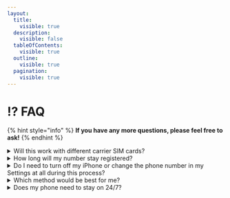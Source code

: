 ```yaml
---
layout:
  title:
    visible: true
  description:
    visible: false
  tableOfContents:
    visible: true
  outline:
    visible: true
  pagination:
    visible: true
---
```


# ⁉️ FAQ

{% hint style="info" %}
**If you have any more questions, please feel free to ask!**
{% endhint %}

<details>

<summary>Will this work with different carrier SIM cards?</summary>

This needs to be tested more, but users have reported that it does not. So it's recommended to use the same carrier or MVNOS on the same network for now.

* **EXAMPLE:** Boost = AT\&T

</details>

<details>

<summary>How long will my number stay registered?</summary>

That's a good question, will update more on this later, but this method has been super reliable for me so far **(\~2 months in)**.

</details>

<details>

<summary>Do I need to turn off my iPhone or change the phone number in my Settings at all during this process?</summary>

No! Not like the other methods, huh? I didn't have to turn off the phone or change anything in the settings at all during this process, making it so easy!

* This does not include the methods that require you to change your number in your settings. This only implies to the first Physical SIM method and eSIM methods.

</details>

<details>

<summary>Which method would be best for me?</summary>

It all depends on what carrier you're using and what your SIM preference would be. If you're already using an eSIM, I would use the eSIM methods.

</details>

<details>

<summary>Does my phone need to stay on 24/7?</summary>

I'm still testing this, but as of now, it doesn't seem necessary, but I personally think it's still recommended.&#x20;

When I first did the method, I kept mine on 24/7 because I always had no luck after turning off my iPhone, my number would always deregister from iMessage, but it never did that with this method **(\~3 months in, even with the iPhone off).**

</details>
